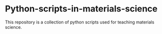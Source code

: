 # Python-scripts-in-materials-science
This repository is a collection of python scripts used for teaching materials science.
